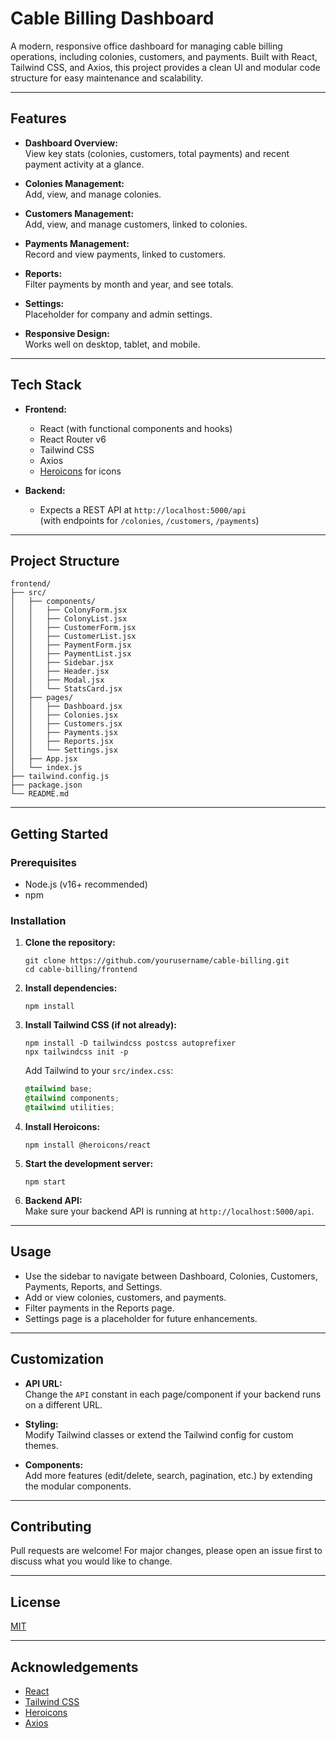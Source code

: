# Cable Billing Dashboard

A modern, responsive office dashboard for managing cable billing operations, including colonies, customers, and payments. Built with React, Tailwind CSS, and Axios, this project provides a clean UI and modular code structure for easy maintenance and scalability.

---

## Features

- **Dashboard Overview:**  
  View key stats (colonies, customers, total payments) and recent payment activity at a glance.

- **Colonies Management:**  
  Add, view, and manage colonies.

- **Customers Management:**  
  Add, view, and manage customers, linked to colonies.

- **Payments Management:**  
  Record and view payments, linked to customers.

- **Reports:**  
  Filter payments by month and year, and see totals.

- **Settings:**  
  Placeholder for company and admin settings.

- **Responsive Design:**  
  Works well on desktop, tablet, and mobile.

---

## Tech Stack

- **Frontend:**  
  - React (with functional components and hooks)
  - React Router v6
  - Tailwind CSS
  - Axios
  - [Heroicons](https://heroicons.com/) for icons

- **Backend:**  
  - Expects a REST API at `http://localhost:5000/api`  
    (with endpoints for `/colonies`, `/customers`, `/payments`)

---

## Project Structure

```
frontend/
├── src/
│   ├── components/
│   │   ├── ColonyForm.jsx
│   │   ├── ColonyList.jsx
│   │   ├── CustomerForm.jsx
│   │   ├── CustomerList.jsx
│   │   ├── PaymentForm.jsx
│   │   ├── PaymentList.jsx
│   │   ├── Sidebar.jsx
│   │   ├── Header.jsx
│   │   ├── Modal.jsx
│   │   └── StatsCard.jsx
│   ├── pages/
│   │   ├── Dashboard.jsx
│   │   ├── Colonies.jsx
│   │   ├── Customers.jsx
│   │   ├── Payments.jsx
│   │   ├── Reports.jsx
│   │   └── Settings.jsx
│   ├── App.jsx
│   └── index.js
├── tailwind.config.js
├── package.json
└── README.md
```

---

## Getting Started

### Prerequisites

- Node.js (v16+ recommended)
- npm

### Installation

1. **Clone the repository:**
   ```
   git clone https://github.com/yourusername/cable-billing.git
   cd cable-billing/frontend
   ```

2. **Install dependencies:**
   ```
   npm install
   ```

3. **Install Tailwind CSS (if not already):**
   ```
   npm install -D tailwindcss postcss autoprefixer
   npx tailwindcss init -p
   ```
   Add Tailwind to your `src/index.css`:
   ```css
   @tailwind base;
   @tailwind components;
   @tailwind utilities;
   ```

4. **Install Heroicons:**
   ```
   npm install @heroicons/react
   ```

5. **Start the development server:**
   ```
   npm start
   ```

6. **Backend API:**  
   Make sure your backend API is running at `http://localhost:5000/api`.

---

## Usage

- Use the sidebar to navigate between Dashboard, Colonies, Customers, Payments, Reports, and Settings.
- Add or view colonies, customers, and payments.
- Filter payments in the Reports page.
- Settings page is a placeholder for future enhancements.

---

## Customization

- **API URL:**  
  Change the `API` constant in each page/component if your backend runs on a different URL.

- **Styling:**  
  Modify Tailwind classes or extend the Tailwind config for custom themes.

- **Components:**  
  Add more features (edit/delete, search, pagination, etc.) by extending the modular components.

---

## Contributing

Pull requests are welcome! For major changes, please open an issue first to discuss what you would like to change.

---

## License

[MIT](LICENSE)

---

## Acknowledgements

- [React](https://reactjs.org/)
- [Tailwind CSS](https://tailwindcss.com/)
- [Heroicons](https://heroicons.com/)
- [Axios](https://axios-http.com/)
